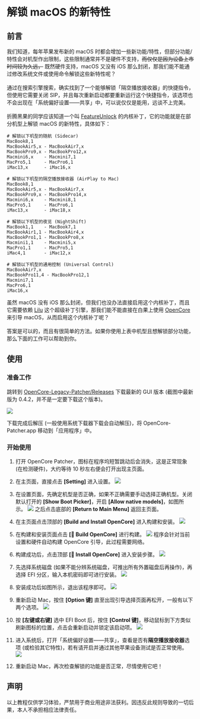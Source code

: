 # 解锁 macOS 的新特性

## 前言
我们知道，每年苹果发布新的 macOS 时都会增加一些新功能/特性，但部分功能/特性会对机型作出限制，这些限制通常并不是硬件不支持，~~而仅仅是因为设备上市时间较为久远，~~ 既然硬件支持，macOS 又没有 iOS 那么封闭，那我们能不能通过修改系统文件或使用命令解锁这些新特性呢？<br>
<br>
通过在搜索引擎搜索，确实找到了一个能够解锁「隔空播放接收器」的快捷指令，但使用它需要关闭 SIP，并且每次重新启动都要重新运行这个快捷指令，该选项也不会出现在「系统偏好设置——共享」中，可以说仅仅是能用，远谈不上完美。<br>
<br>
折腾黑果的同学应该知道一个叫 [FeatureUnlock](https://github.com/acidanthera/FeatureUnlock) 的内核补丁，它的功能就是在部分机型上解锁 macOS 的新特性，具体如下：

```
# 解锁以下机型的随航 (Sidecar)
MacBook8,1
MacBookAir5,x - MacBookAir7,x
MacBookPro9,x - MacBookPro12,x
Macmini6,x    - Macmini7,1
MacPro5,1     - MacPro6,1
iMac13,x      - iMac16,x

# 解锁以下机型的隔空播放接收器 (AirPlay to Mac)
MacBook8,1
MacBookAir5,x - MacBookAir7,x
MacBookPro9,x - MacBookPro14,x
Macmini6,x    - Macmini8,1
MacPro5,1     - MacPro6,1
iMac13,x      - iMac18,x

# 解锁以下机型的夜览 (NightShift)
MacBook1,1    - MacBook7,1
MacBookAir1,1 - MacBookAir4,x
MacBookPro1,1 - MacBookPro8,x
Macmini1,1    - Macmini5,x
MacPro1,1     - MacPro5,1
iMac4,1       - iMac12,x

# 解锁以下机型的通用控制 (Universal Control)
MacBookAir7,x
MacBookPro11,4 - MacBookPro12,1
Macmini7,1
MacPro6,1
iMac16,x
```
虽然 macOS 没有 iOS 那么封闭，但我们也没办法直接启用这个内核补丁，而且它需要依赖 [Lilu](https://github.com/acidanthera/Lilu) 这个超级补丁引擎，那我们能不能直接在白果上使用 [OpenCore](https://github.com/acidanthera/OpenCorePkg) 来引导 macOS，从而启用这个内核补丁呢？<br>
<br>
答案是可以的，而且有很简单的方法。如果你使用上表中机型且想解锁部分功能，那么下面的工作可以帮助到你。

## 使用
### 准备工作
跳转到  [OpenCore-Legacy-Patcher/Releases](https://github.com/dortania/OpenCore-Legacy-Patcher/releases) 下载最新的 GUI 版本 (截图中最新版为 0.4.2，并不是一定要下载这个版本)。

![](https://raw.githubusercontent.com/GeQ1an/Special-Guide/master/Images/OpenCore-Legacy-Patcher/Download_OCLP.png)

下载完成后解压 (一般使用系统下载器下载会自动解压)，将 OpenCore-Patcher.app 移动到「应用程序」中。

### 开始使用
1. 打开 OpenCore Patcher，图标在程序坞短暂跳动后会消失，这是正常现象 (在检测硬件)，大约等待 10 秒左右便会打开出现主页面。

2. 在主页面，直接点击 **[Setting]** 进入设置。
![](https://raw.githubusercontent.com/GeQ1an/Special-Guide/master/Images/OpenCore-Legacy-Patcher/OCLP_Home_1.png)

3. 在设置页面，先确定机型是否正确，如果不正确需要手动选择正确机型。关闭默认打开的 **[Show Boot Picker]**，开启 **[Allow native models]**，如图所示。
![](https://raw.githubusercontent.com/GeQ1an/Special-Guide/master/Images/OpenCore-Legacy-Patcher/OCLP_Settings.png)
之后点击底部的 **[Return to Main Menu]** 返回主页面。

4. 在主页面点击顶部的 **[Build and Install OpenCore]** 进入构建和安装。
![](https://raw.githubusercontent.com/GeQ1an/Special-Guide/master/Images/OpenCore-Legacy-Patcher/OCLP_Home_2.png)

5. 在构建和安装页面点击 **[🔨 Build OpenCore]** 进行构建。
![](https://raw.githubusercontent.com/GeQ1an/Special-Guide/master/Images/OpenCore-Legacy-Patcher/OCLP_Build_1.png)
程序会针对当前设置和硬件自动构建 OpenCore 引导，此过程需要网络。

6. 构建成功后，点击顶部 **[🔩 Install OpenCore]** 进入安装步骤。
![](https://raw.githubusercontent.com/GeQ1an/Special-Guide/master/Images/OpenCore-Legacy-Patcher/OCLP_Build_2.png)

7. 先选择系统磁盘 (如果不能分辨系统磁盘，可推出所有外置磁盘后再操作)，再选择 EFI 分区，输入本机密码即可进行安装。
![](https://raw.githubusercontent.com/GeQ1an/Special-Guide/master/Images/OpenCore-Legacy-Patcher/OCLP_Install.png)

8. 安装成功后如图所示，退出该程序即可。
![](https://raw.githubusercontent.com/GeQ1an/Special-Guide/master/Images/OpenCore-Legacy-Patcher/OCLP_Done.png)

9. 重新启动 Mac，按住 **[Option 键]** 直至出现引导选择页面再松开，一般有以下两个选项。
![](https://raw.githubusercontent.com/GeQ1an/Special-Guide/master/Images/OpenCore-Legacy-Patcher/Boot_Picker_1.png)

10. 按 **[左键或右键]** 选中 EFI Boot 后，按住 **[Control 键]**，移动鼠标到下方类似刷新图标的位置，点击会重新启动并锁定该启动项。
![](https://raw.githubusercontent.com/GeQ1an/Special-Guide/master/Images/OpenCore-Legacy-Patcher/Boot_Picker_2.png)

11. 进入系统后，打开「系统偏好设置——共享」，查看是否有**隔空播放接收器**选项 (或检验其它特性)，若有请开启并通过其他苹果设备测试是否正常使用。
![](https://raw.githubusercontent.com/GeQ1an/Special-Guide/master/Images/OpenCore-Legacy-Patcher/System_Preferences_Sharing.png)

12. 重新启动 Mac，再次检查解锁的功能是否正常，尽情使用它吧！

## 声明
以上教程仅供学习体验，严禁用于商业用途非法获利。因违反此规则导致的一切后果，本人不承担相应法律责任。

